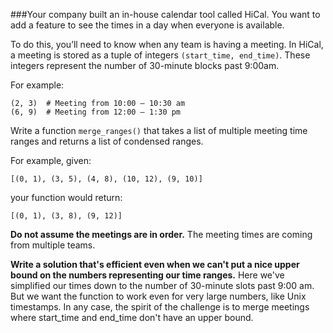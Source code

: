 ###Your company built an in-house calendar tool called HiCal. You want to add a feature to see the times in a day when everyone is available.

To do this, you’ll need to know when any team is having a meeting. In HiCal, a meeting is stored as a tuple of integers `(start_time, end_time)`. These integers represent the number of 30-minute blocks past 9:00am.

For example:

    (2, 3)  # Meeting from 10:00 – 10:30 am
    (6, 9)  # Meeting from 12:00 – 1:30 pm

Write a function `merge_ranges()` that takes a list of multiple meeting time ranges and returns a list of condensed ranges.

For example, given:

	[(0, 1), (3, 5), (4, 8), (10, 12), (9, 10)]

your function would return:

	[(0, 1), (3, 8), (9, 12)]

**Do not assume the meetings are in order.** The meeting times are coming from multiple teams.

**Write a solution that's efficient even when we can't put a nice upper bound on the numbers representing our time ranges.** Here we've simplified our times down to the number of 30-minute slots past 9:00 am. But we want the function to work even for very large numbers, like Unix timestamps. In any case, the spirit of the challenge is to merge meetings where start_time and end_time don't have an upper bound.
